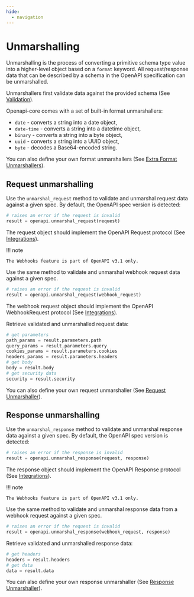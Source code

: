```yaml
---
hide:
  - navigation
---
```


# Unmarshalling

Unmarshalling is the process of converting a primitive schema type value into a higher-level object based on a `format` keyword. All request/response data that can be described by a schema in the OpenAPI specification can be unmarshalled.

Unmarshallers first validate data against the provided schema (See [Validation](validation.md)).

Openapi-core comes with a set of built-in format unmarshallers:

- `date` - converts a string into a date object,
- `date-time` - converts a string into a datetime object,
- `binary` - converts a string into a byte object,
- `uuid` - converts a string into a UUID object,
- `byte` - decodes a Base64-encoded string.

You can also define your own format unmarshallers (See [Extra Format Unmarshallers](configuration.md#extra-format-unmarshallers)).

## Request unmarshalling

Use the `unmarshal_request` method to validate and unmarshal request data against a given spec. By default, the OpenAPI spec version is detected:

```python
# raises an error if the request is invalid
result = openapi.unmarshal_request(request)
```

The request object should implement the OpenAPI Request protocol (See [Integrations](integrations/index.md)).

!!! note

    The Webhooks feature is part of OpenAPI v3.1 only.

Use the same method to validate and unmarshal webhook request data against a given spec.

```python
# raises an error if the request is invalid
result = openapi.unmarshal_request(webhook_request)
```

The webhook request object should implement the OpenAPI WebhookRequest protocol (See [Integrations](integrations/index.md)).

Retrieve validated and unmarshalled request data:

```python
# get parameters
path_params = result.parameters.path
query_params = result.parameters.query
cookies_params = result.parameters.cookies
headers_params = result.parameters.headers
# get body
body = result.body
# get security data
security = result.security
```

You can also define your own request unmarshaller (See [Request Unmarshaller](configuration.md#request-unmarshaller)).

## Response unmarshalling

Use the `unmarshal_response` method to validate and unmarshal response data against a given spec. By default, the OpenAPI spec version is detected:

```python
# raises an error if the response is invalid
result = openapi.unmarshal_response(request, response)
```

The response object should implement the OpenAPI Response protocol (See [Integrations](integrations/index.md)).

!!! note

    The Webhooks feature is part of OpenAPI v3.1 only.

Use the same method to validate and unmarshal response data from a webhook request against a given spec.

```python
# raises an error if the request is invalid
result = openapi.unmarshal_response(webhook_request, response)
```

Retrieve validated and unmarshalled response data:

```python
# get headers
headers = result.headers
# get data
data = result.data
```

You can also define your own response unmarshaller (See [Response Unmarshaller](configuration.md#response-unmarshaller)).
